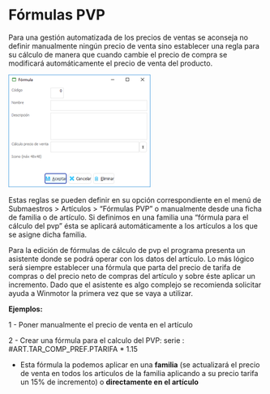 # Fórmulas PVP

Para una gestión automatizada de los precios de ventas se aconseja no definir manualmente ningún precio de venta sino establecer una regla para su cálculo de manera que cuando cambie el precio de compra se modificará automáticamente el precio de venta del producto.

![](../../../.gitbook/assets/image%20%2873%29%20%281%29.png)

Estas reglas se pueden definir en su opción correspondiente en el menú de Submaestros &gt; Artículos &gt; “Fórmulas PVP” o manualmente desde una ficha de familia o de artículo. Si definimos en una familia una “fórmula para el cálculo del pvp” ésta se aplicará automáticamente a los artículos a los que se asigne dicha familia.

Para la edición de fórmulas de cálculo de pvp el programa presenta un asistente donde se podrá operar con los datos del artículo. Lo más lógico será siempre establecer una fórmula que parta del precio de tarifa de compras o del precio neto de compras del artículo y sobre éste aplicar un incremento. Dado que el asistente es algo complejo se recomienda solicitar ayuda a Winmotor la primera vez que se vaya a utilizar.

**Ejemplos:**

1 - Poner manualmente el precio de venta en el artículo

2 - Crear una fórmula para el calculo del PVP: serie : \#ART.TAR\_COMP\_PREF.PTARIFA \* 1.15

- Esta fórmula la podemos aplicar en una **familia** \(se actualizará el precio de venta en todos los articulos de la familia aplicando a su precio tarifa un 15% de incremento\) o **directamente en el artículo**

